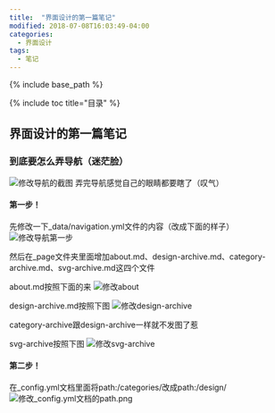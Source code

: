 ```yaml
---
title:  "界面设计的第一篇笔记"
modified: 2018-07-08T16:03:49-04:00
categories: 
  - 界面设计
tags:
  - 笔记
---
```

{% include base_path %}
 	 	  
{% include toc title="目录" %}

## 界面设计的第一篇笔记

### 到底要怎么弄导航（迷茫脸）

![修改导航的截图](/minimal-mistakes/images/截图集合/修改导航次数的截图.jpg)
弄完导航感觉自己的眼睛都要瞎了（叹气）

#### 第一步！
先修改一下_data/navigation.yml文件的内容（改成下面的样子）
![修改导航第一步](/minimal-mistakes/images/截图集合/修改导航的第一步.png)

然后在_page文件夹里面增加about.md、design-archive.md、category-archive.md、svg-archive.md这四个文件

about.md按照下面的来
![修改about](/minimal-mistakes/images/截图合集/修改about.png)

design-archive.md按照下图
![修改design-archive](/minimal-mistakes/images/截图合集/修改design-archive.png)

category-archive跟design-archive一样就不发图了惹

svg-archive按照下图
![修改svg-archive](/minimal-mistakes/images/截图合集/修改svg-archive.png)
 	
#### 第二步！

在_config.yml文档里面将path:/categories/改成path:/design/
![修改_config.yml文档的path.png](/minimal-mistakes/images/截图合集/修改_config.yml文档的path.png)

